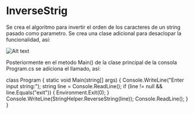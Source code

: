 # InverseStrig

Se crea el algoritmo para invertir el orden de los caracteres de un string pasado como parametro.
Se crea una clase adicional para desaclopar la funcionalidad, así:

![Alt text](https://github.com/OswaldoMartinezMendez/InverseString/blob/master/InvertString/img/Capture.PNG)


Posteriormente en el metodo Main() de la clase principal de la consola Program.cs
se adiciona el llamado, así:

class Program
    {
        static void Main(string[] args)
        {
            Console.WriteLine("Enter input string:");
            string line = Console.ReadLine();
            if (line != null && line.Equals("exit"))
            {
                Environment.Exit(0);
            }
            Console.WriteLine(StringHelper.ReverseString(line));
            Console.ReadLine();
        }
    }
    
